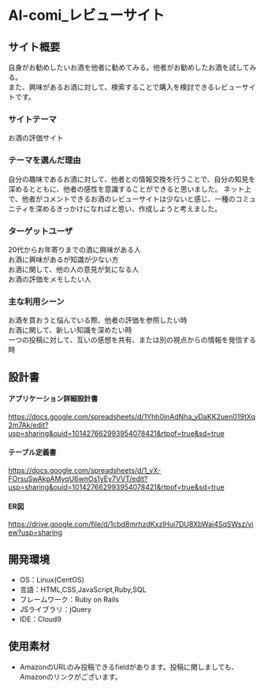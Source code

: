 # Al-comi_レビューサイト

## サイト概要
自身がお勧めしたいお酒を他者に勧めてみる。他者がお勧めしたお酒を試してみる。<br>
また、興味があるお酒に対して、検索することで購入を検討できるレビューサイトです。

### サイトテーマ
お酒の評価サイト

### テーマを選んだ理由
自分の趣味であるお酒に対して、他者との情報交換を行うことで、自分の知見を深めるとともに、他者の感性を意識することができると思いました。
ネット上で、他者がコメントできるお酒のレビューサイトは少ないと感じ、一種のコミュニティを深めるきっかけになればと思い、作成しようと考えました。

### ターゲットユーザ
20代からお年寄りまでの酒に興味がある人<br>
お酒に興味があるが知識が少ない方<br>
お酒に関して、他の人の意見が気になる人<br>
お酒の評価をメモしたい人<br>

### 主な利用シーン
お酒を買おうと悩んでいる際、他者の評価を参照したい時<br>
お酒に関して、新しい知識を深めたい時<br>
一つの投稿に対して、互いの感想を共有、または別の視点からの情報を発信する時<br>

## 設計書
#### アプリケーション詳細設計書
https://docs.google.com/spreadsheets/d/1Yhh0jnAdNha_yDaKK2uen019tXq2m7Ak/edit?usp=sharing&ouid=101427662993954078421&rtpof=true&sd=true

#### テーブル定義書
https://docs.google.com/spreadsheets/d/1_vX-FOrsuSwAkpAMyqU6wnOs1yEy7VVT/edit?usp=sharing&ouid=101427662993954078421&rtpof=true&sd=true

#### ER図
https://drive.google.com/file/d/1cbd8mrhzdKxzlHui7DU8XbWai4SqSWsz/view?usp=sharing

## 開発環境
- OS：Linux(CentOS)
- 言語：HTML,CSS,JavaScript,Ruby,SQL
- フレームワーク：Ruby on Rails
- JSライブラリ：jQuery
- IDE：Cloud9

## 使用素材
- AmazonのURLのみ投稿できるfieldがあります。投稿に関しましても、Amazonのリンクがございます。